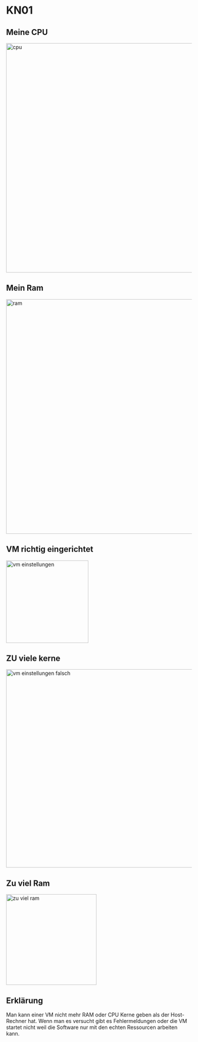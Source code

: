 # KN01

## Meine CPU

<img width="620" alt="cpu" src="https://github.com/user-attachments/assets/e9ffd37d-35a2-4940-9562-f39ceb73cb5a">

## Mein Ram

<img width="634" alt="ram" src="https://github.com/user-attachments/assets/6f161134-7c78-4908-b9f8-a91f893b65d8">

## VM richtig eingerichtet

<img width="223" alt="vm einstellungen" src="https://github.com/user-attachments/assets/7b5964bc-d16f-4a9a-b3e4-e95befd2fa7b">

## ZU viele kerne 

<img width="536" alt="vm einstellungen falsch " src="https://github.com/user-attachments/assets/f7e868ea-5f6b-4e82-87da-04b91634731e">

## Zu viel Ram

<img width="245" alt="zu viel ram" src="https://github.com/user-attachments/assets/ee54a059-1c47-4151-9e91-2cdb772956a6">

## Erklärung 
Man kann einer VM nicht mehr RAM oder CPU Kerne geben als der Host-Rechner hat. Wenn man es versucht gibt es Fehlermeldungen oder die VM startet nicht weil die Software nur mit den echten Ressourcen arbeiten kann.
